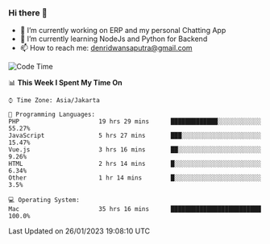 ### Hi there 👋

- 🔭 I’m currently working on ERP and my personal Chatting App
- 🌱 I’m currently learning NodeJs and Python for Backend
- 📫 How to reach me: denridwansaputra@gmail.com


<!--START_SECTION:waka-->
![Code Time](http://img.shields.io/badge/Code%20Time-2%2C564%20hrs%201%20min-blue)

📊 **This Week I Spent My Time On** 

```text
⌚︎ Time Zone: Asia/Jakarta

💬 Programming Languages: 
PHP                      19 hrs 29 mins      █████████████░░░░░░░░░░░░   55.27% 
JavaScript               5 hrs 27 mins       ███░░░░░░░░░░░░░░░░░░░░░░   15.47% 
Vue.js                   3 hrs 16 mins       ██░░░░░░░░░░░░░░░░░░░░░░░   9.26% 
HTML                     2 hrs 14 mins       █░░░░░░░░░░░░░░░░░░░░░░░░   6.34% 
Other                    1 hr 14 mins        █░░░░░░░░░░░░░░░░░░░░░░░░   3.5%

💻 Operating System: 
Mac                      35 hrs 16 mins      █████████████████████████   100.0%

```


 Last Updated on 26/01/2023 19:08:10 UTC
<!--END_SECTION:waka-->
